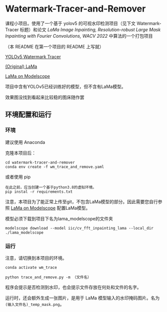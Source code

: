 # Watermark-Tracer-and-Remover

课程小项目。使用了一个基于 yolov5 的可视水印检测项目（见下文 Watermark-Tracer 标题）和论文 _LaMa Image Inpainting, Resolution-robust Large Mask Inpainting with Fourier Convolutions, WACV 2022_ 中算法的一个打包项目

（本 README 在第一个项目的 README 上写就）

[YOLOv5 Watermark Tracer](https://github.com/Kamino666/watermark-tracer)

[(Original) LaMa](https://github.com/advimman/lama)

[LaMa on Modelscope](https://www.modelscope.cn/models/iic/cv_fft_inpainting_lama/summary)

项目中含有YOLOv5已经训练好的模型，但不含有LaMa模型。

效果图没找到看起来比较稳的图床随作罢

## 环境配置和运行

### 环境

建议使用 Anaconda

克隆本项目后：

```
cd watermark-tracer-and-remover
conda env create -f wm_trace_and_remove.yaml
```

或者使用 pip

```
在此之前，应当创建一个基于python3.8的虚拟环境。
pip instal -r requirements.txt
```

注意，本项目为了能正常上传至git，不包含LaMa模型的部分。因此需要您自行参照 [LaMa on Modelscope](https://www.modelscope.cn/models/iic/cv_fft_inpainting_lama/summary) 配置LaMa模型。

模型必须下载到项目下名为lama_modelscope的文件夹
```
modelscope download --model iic/cv_fft_inpainting_lama --local_dir ./lama_modelscope
```

### 运行

注意，请切换到本项目的环境。

```
conda activate wm_trace

python trace_and_remove.py -m （文件名）
```

程序会提示是否检测到水印，也会提示文件存放在何处和文件的名字。

运行时，还会额外生成一张图片，是用于 LaMa 模型输入的水印掩码图片。名为`(输入文件名)_temp_mask.png`。
